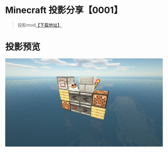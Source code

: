 # Minecraft 投影分享【0001】  
>投影mod[【下载地址】](https://www.curseforge.com/minecraft/mc-mods/litematica)   
# 投影预览  
![图片预览](picture.png)

